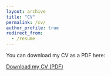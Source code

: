 ```yaml
---
layout: archive
title: "CV"
permalink: /cv/
author_profile: true
redirect_from:
  - /resume
---
```


You can download my CV as a PDF here:

[Download my CV (PDF)](/assets/CV_Vera_Schmitt_General.pdf)
